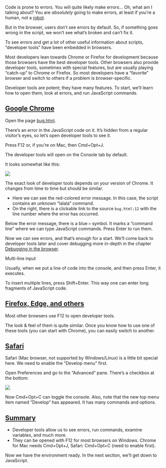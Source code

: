 Code is prone to errors. You will quite likely make errors… Oh, what am I talking about? You are _absolutely_ going to make errors, at least if you’re a human, not a [robot](https://en.wikipedia.org/wiki/Bender_(Futurama)).

But in the browser, users don’t see errors by default. So, if something goes wrong in the script, we won’t see what’s broken and can’t fix it.

To see errors and get a lot of other useful information about scripts, “developer tools” have been embedded in browsers.

Most developers lean towards Chrome or Firefox for development because those browsers have the best developer tools. Other browsers also provide developer tools, sometimes with special features, but are usually playing “catch-up” to Chrome or Firefox. So most developers have a “favorite” browser and switch to others if a problem is browser-specific.

Developer tools are potent; they have many features. To start, we’ll learn how to open them, look at errors, and run JavaScript commands.

## [Google Chrome](https://javascript.info/devtools#google-chrome)

Open the page [bug.html](https://javascript.info/article/devtools/bug.html).

There’s an error in the JavaScript code on it. It’s hidden from a regular visitor’s eyes, so let’s open developer tools to see it.

Press F12 or, if you’re on Mac, then Cmd+Opt+J.

The developer tools will open on the Console tab by default.

It looks somewhat like this:

![](https://javascript.info/article/devtools/chrome.png)

The exact look of developer tools depends on your version of Chrome. It changes from time to time but should be similar.

-   Here we can see the red-colored error message. In this case, the script contains an unknown “lalala” command.
-   On the right, there is a clickable link to the source `bug.html:12` with the line number where the error has occurred.

Below the error message, there is a blue `>` symbol. It marks a “command line” where we can type JavaScript commands. Press Enter to run them.

Now we can see errors, and that’s enough for a start. We’ll come back to developer tools later and cover debugging more in-depth in the chapter [Debugging in the browser](https://javascript.info/debugging-chrome).

Multi-line input

Usually, when we put a line of code into the console, and then press Enter, it executes.

To insert multiple lines, press Shift+Enter. This way one can enter long fragments of JavaScript code.

## [Firefox, Edge, and others](https://javascript.info/devtools#firefox-edge-and-others)

Most other browsers use F12 to open developer tools.

The look & feel of them is quite similar. Once you know how to use one of these tools (you can start with Chrome), you can easily switch to another.

## [Safari](https://javascript.info/devtools#safari)

Safari (Mac browser, not supported by Windows/Linux) is a little bit special here. We need to enable the “Develop menu” first.

Open Preferences and go to the “Advanced” pane. There’s a checkbox at the bottom:

![](https://javascript.info/article/devtools/safari.png)

Now Cmd+Opt+C can toggle the console. Also, note that the new top menu item named “Develop” has appeared. It has many commands and options.

## [Summary](https://javascript.info/devtools#summary)

-   Developer tools allow us to see errors, run commands, examine variables, and much more.
-   They can be opened with F12 for most browsers on Windows. Chrome for Mac needs Cmd+Opt+J, Safari: Cmd+Opt+C (need to enable first).

Now we have the environment ready. In the next section, we’ll get down to JavaScript.